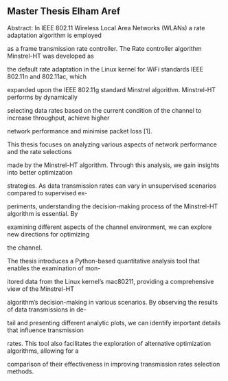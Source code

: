Master Thesis Elham Aref
--------------------------------------------------

Abstract:  In IEEE 802.11 Wireless Local Area Networks (WLANs) a rate adaptation algorithm is employed

as a frame transmission rate controller. The Rate controller algorithm Minstrel-HT was developed as

the default rate adaptation in the Linux kernel for WiFi standards IEEE 802.11n and 802.11ac, which

expanded upon the IEEE 802.11g standard Minstrel algorithm. Minstrel-HT performs by dynamically

selecting data rates based on the current condition of the channel to increase throughput, achieve higher

network performance and minimise packet loss [1].

This thesis focuses on analyzing various aspects of network performance and the rate selections

made by the Minstrel-HT algorithm. Through this analysis, we gain insights into better optimization

strategies. As data transmission rates can vary in unsupervised scenarios compared to supervised ex-

periments, understanding the decision-making process of the Minstrel-HT algorithm is essential. By

examining different aspects of the channel environment, we can explore new directions for optimizing

the channel.

The thesis introduces a Python-based quantitative analysis tool that enables the examination of mon-

itored data from the Linux kernel’s mac80211, providing a comprehensive view of the Minstrel-HT

algorithm’s decision-making in various scenarios. By observing the results of data transmissions in de-

tail and presenting different analytic plots, we can identify important details that influence transmission

rates. This tool also facilitates the exploration of alternative optimization algorithms, allowing for a

comparison of their effectiveness in improving transmission rates selection methods.
